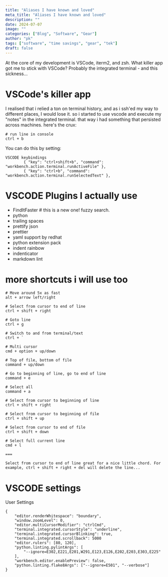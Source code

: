 ```yaml
---
title: "Aliases I have known and loved"
meta_title: "Aliases I have known and loved"
description: ""
date: 2024-07-07
image: ""
categories: ["Blog", "Software", "Gear"]
author: "pk"
tags: ["software", "time savings", "gear", "tek"]
draft: false
---
```


At the core of my development is VSCode, iterm2, and zsh. What killer app got me to stick with VSCode? Probably the integrated terminal - and this sickness... 

# VSCode's killer app

I realised that i relied a ton on terminal history, and as i ssh'ed my way to different places, I would lose it. so i started to use vscode and execute my "notes" in the integrated terminal. that way i had something that persisted across machines. here's the crux:

```
# run line in console
ctrl + b
```

You can do this by setting:
```
VSCODE keybindings
        { "key": "ctrl+shift+b", "command": "workbench.action.terminal.runActiveFile" },
        { "key": "ctrl+b", "command": "workbench.action.terminal.runSelectedText" },
```


# VSCODE Plugins I actually use

- FindItFaster   # this is a new one! fuzzy search.
- python
- trailing spaces
- prettify json
- prettier
- yaml support by redhat
- python extension pack
- indent rainbow
- indenticator
- markdown lint

# more shortcuts i will use too


```
# Move around 5x as fast
alt + arrow left/right

# Select from cursor to end of line
ctrl + shift + right

# Goto line
ctrl + g

# Switch to and from terminal/text
ctrl + `

# Multi cursor
cmd + option + up/down

# Top of file, bottom of file
command + up/down

# Go to beginning of line, go to end of line
command + e

# Select all
command + a

# Select from cursor to beginning of line
ctrl + shift + right

# Select from cursor to beginning of file
ctrl + shift + up

# Select from cursor to end of file
ctrl + shift + down

# Select full current line
cmd + l

===

Select from cursor to end of line great for a nice little chord. For example, ctrl + shift + right + del will delete the line...
```


# VSCODE settings
User Settings

```
{
    "editor.renderWhitespace": "boundary",
    "window.zoomLevel": 0,
    "editor.multiCursorModifier": "ctrlCmd",
    "terminal.integrated.cursorStyle": "underline",
    "terminal.integrated.cursorBlinking": true,
    "terminal.integrated.scrollback": 5000
    "editor.rulers": [80, 120],
    "python.linting.pylintArgs": [
        "--ignore=E302,E221,E201,W291,E123,E126,E202,E203,E303,E225"
    ],
    "workbench.editor.enablePreview": false,
    "python.linting.flake8Args": ["--ignore=E501", "--verbose"]
}
```
